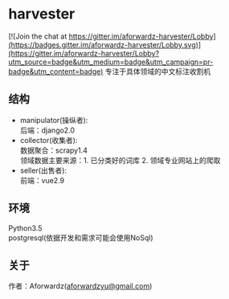 # harvester

[![Join the chat at https://gitter.im/aforwardz-harvester/Lobby](https://badges.gitter.im/aforwardz-harvester/Lobby.svg)](https://gitter.im/aforwardz-harvester/Lobby?utm_source=badge&utm_medium=badge&utm_campaign=pr-badge&utm_content=badge)
专注于具体领域的中文标注收割机

## 结构
- manipulator(操纵者):  
后端：django2.0  
- collector(收集者):  
数据聚合：scrapy1.4  
领域数据主要来源：1. 已分类好的词库  2. 领域专业网站上的爬取  
- seller(出售者):  
前端：vue2.9  

## 环境
Python3.5  
postgresql(依据开发和需求可能会使用NoSql)  

## 关于
作者：Aforwardz(aforwardzyu@gmail.com)  

